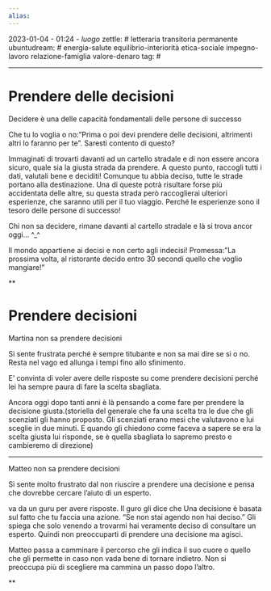 ```yaml
---
alias: 
---
```

2023-01-04 - 01:24 - *luogo*
zettle: # letteraria transitoria permanente
ubuntudream: # energia-salute equilibrio-interiorità etica-sociale impegno-lavoro relazione-famiglia valore-denaro 
tag: #

---
# Prendere delle decisioni

Decidere è una delle capacità fondamentali delle persone di successo

Che tu lo voglia o no:”Prima o poi devi prendere delle decisioni, altrimenti altri lo faranno per te”. Saresti contento di questo?

Immaginati di trovarti davanti ad un cartello stradale e di non essere ancora sicuro, quale sia la giusta strada da prendere. A questo punto, raccogli tutti i dati, valutali bene e deciditi! Comunque tu abbia deciso, tutte le strade portano alla destinazione. Una di queste potrà risultare forse più accidentata delle altre, su questa strada però raccoglierai ulteriori esperienze, che saranno utili per il tuo viaggio. Perché le esperienze sono il tesoro delle persone di successo!

Chi non sa decidere, rimane davanti al cartello stradale e là si trova ancor oggi… ^_^

Il mondo appartiene ai decisi e non certo agli indecisi! Promessa:”La prossima volta, al ristorante decido entro 30 secondi quello che voglio mangiare!”


**

# Prendere decisioni

Martina non sa prendere decisioni

Si sente frustrata perché è sempre titubante e non sa mai dire se si o no. Resta nel vago ed allunga i tempi fino allo sfinimento.

E’ convinta di voler avere delle risposte su come prendere decisioni perché lei ha sempre paura di fare la scelta sbagliata.

Ancora oggi dopo tanti anni è là pensando a come fare per prendere la decisione giusta.(storiella del generale che fa una scelta tra le due che gli scenziati gli hanno proposto. Gli scenziati erano mesi che valutavono e lui sceglie in due minuti. E quando gli chiedono come faceva a sapere se era la scelta giusta lui risponde, se è quella sbagliata lo sapremo presto e cambieremo di direzione)

  

---

Matteo non sa prendere decisioni

Si sente molto frustrato dal non riuscire a prendere una decisione e pensa che dovrebbe cercare l’aiuto di un esperto.

va da un guru per avere risposte. Il guro gli dice che Una decisione è basata sul fatto che tu faccia una azione. “Se non stai agendo non hai deciso.” Gli spiega che solo venendo a trovarmi hai veramente deciso di consultare un esperto. Quindi non preoccuparti di prendere una decisione ma agisci.

Matteo passa a camminare il percorso che gli indica il suo cuore o quello che gli permette in caso non vada bene di tornare indietro. Non si preoccupa più di scegliere ma cammina un passo dopo l’altro.

  
**
